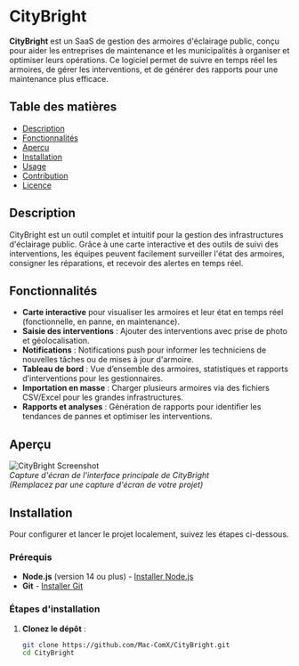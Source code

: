 # CityBright

**CityBright** est un SaaS de gestion des armoires d'éclairage public, conçu pour aider les entreprises de maintenance et les municipalités à organiser et optimiser leurs opérations. Ce logiciel permet de suivre en temps réel les armoires, de gérer les interventions, et de générer des rapports pour une maintenance plus efficace.

## Table des matières
- [Description](#description)
- [Fonctionnalités](#fonctionnalités)
- [Aperçu](#aperçu)
- [Installation](#installation)
- [Usage](#usage)
- [Contribution](#contribution)
- [Licence](#licence)

## Description
CityBright est un outil complet et intuitif pour la gestion des infrastructures d'éclairage public. Grâce à une carte interactive et des outils de suivi des interventions, les équipes peuvent facilement surveiller l'état des armoires, consigner les réparations, et recevoir des alertes en temps réel.

## Fonctionnalités
- **Carte interactive** pour visualiser les armoires et leur état en temps réel (fonctionnelle, en panne, en maintenance).
- **Saisie des interventions** : Ajouter des interventions avec prise de photo et géolocalisation.
- **Notifications** : Notifications push pour informer les techniciens de nouvelles tâches ou de mises à jour d'armoire.
- **Tableau de bord** : Vue d’ensemble des armoires, statistiques et rapports d’interventions pour les gestionnaires.
- **Importation en masse** : Charger plusieurs armoires via des fichiers CSV/Excel pour les grandes infrastructures.
- **Rapports et analyses** : Génération de rapports pour identifier les tendances de pannes et optimiser les interventions.

## Aperçu
![CityBright Screenshot](https://via.placeholder.com/800x400.png?text=CityBright+Screenshot)  
*Capture d'écran de l'interface principale de CityBright*  
*(Remplacez par une capture d'écran de votre projet)*

## Installation

Pour configurer et lancer le projet localement, suivez les étapes ci-dessous.

### Prérequis
- **Node.js** (version 14 ou plus) - [Installer Node.js](https://nodejs.org/)
- **Git** - [Installer Git](https://git-scm.com/)

### Étapes d'installation

1. **Clonez le dépôt** :
   ```bash
   git clone https://github.com/Mac-ComX/CityBright.git
   cd CityBright
